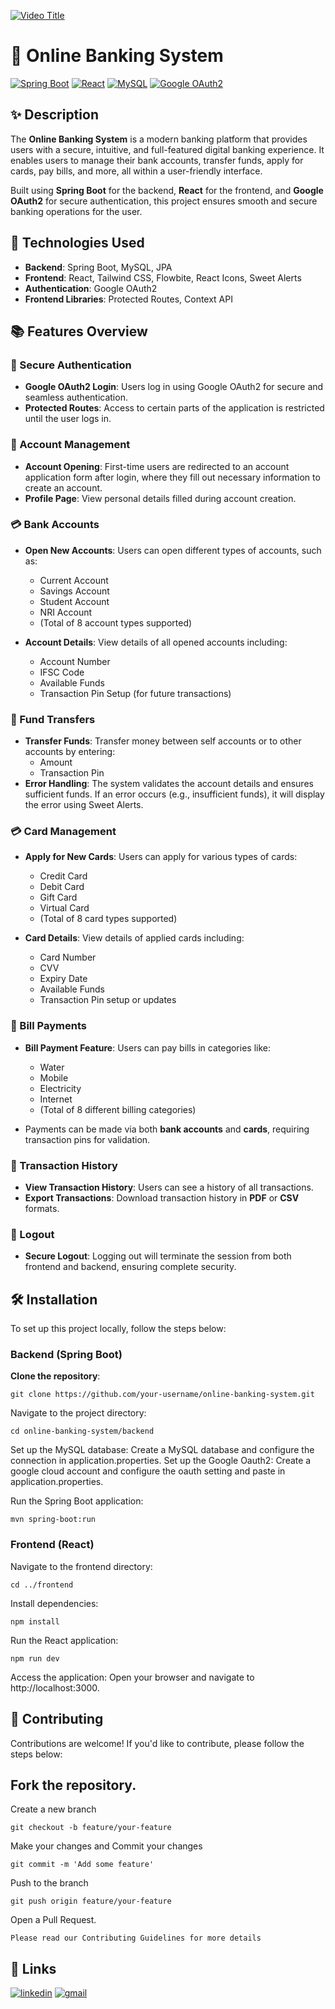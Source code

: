 [![Video Title](https://img.youtube.com/vi/VIDEO_ID/0.jpg)](https://drive.google.com/file/d/1jnijbJDM6mM9AR7MhPkq2G3B70HfnlAb/view?usp=sharing)



# 🏦 Online Banking System

[![Spring Boot](https://img.shields.io/badge/SpringBoot-Backend-brightgreen)](https://spring.io/projects/spring-boot)
[![React](https://img.shields.io/badge/React-Frontend-blue)](https://reactjs.org/)
[![MySQL](https://img.shields.io/badge/MySQL-Database-orange)](https://www.mysql.com/)
[![Google OAuth2](https://img.shields.io/badge/GoogleOAuth2-Authentication-red)](https://developers.google.com/identity/protocols/oauth2)

## ✨ Description

The **Online Banking System** is a modern banking platform that provides users with a secure, intuitive, and full-featured digital banking experience. It enables users to manage their bank accounts, transfer funds, apply for cards, pay bills, and more, all within a user-friendly interface.

Built using **Spring Boot** for the backend, **React** for the frontend, and **Google OAuth2** for secure authentication, this project ensures smooth and secure banking operations for the user.

## 🚀 Technologies Used

- **Backend**: Spring Boot, MySQL, JPA
- **Frontend**: React, Tailwind CSS, Flowbite, React Icons, Sweet Alerts
- **Authentication**: Google OAuth2
- **Frontend Libraries**: Protected Routes, Context API

## 📚 Features Overview

### 🔐 Secure Authentication
- **Google OAuth2 Login**: Users log in using Google OAuth2 for secure and seamless authentication.
- **Protected Routes**: Access to certain parts of the application is restricted until the user logs in.

### 🏦 Account Management
- **Account Opening**: First-time users are redirected to an account application form after login, where they fill out necessary information to create an account.
- **Profile Page**: View personal details filled during account creation.

### 💳 Bank Accounts
- **Open New Accounts**: Users can open different types of accounts, such as:
  - Current Account
  - Savings Account
  - Student Account
  - NRI Account
  - (Total of 8 account types supported)

- **Account Details**: View details of all opened accounts including:
  - Account Number
  - IFSC Code
  - Available Funds
  - Transaction Pin Setup (for future transactions)

### 💸 Fund Transfers
- **Transfer Funds**: Transfer money between self accounts or to other accounts by entering:
  - Amount
  - Transaction Pin
- **Error Handling**: The system validates the account details and ensures sufficient funds. If an error occurs (e.g., insufficient funds), it will display the error using Sweet Alerts.

### 💳 Card Management
- **Apply for New Cards**: Users can apply for various types of cards:
  - Credit Card
  - Debit Card
  - Gift Card
  - Virtual Card
  - (Total of 8 card types supported)

- **Card Details**: View details of applied cards including:
  - Card Number
  - CVV
  - Expiry Date
  - Available Funds
  - Transaction Pin setup or updates

### 🧾 Bill Payments
- **Bill Payment Feature**: Users can pay bills in categories like:
  - Water
  - Mobile
  - Electricity
  - Internet
  - (Total of 8 different billing categories)

- Payments can be made via both **bank accounts** and **cards**, requiring transaction pins for validation.

### 📜 Transaction History
- **View Transaction History**: Users can see a history of all transactions.
- **Export Transactions**: Download transaction history in **PDF** or **CSV** formats.

### 🔐 Logout
- **Secure Logout**: Logging out will terminate the session from both frontend and backend, ensuring complete security.

## 🛠️ Installation

To set up this project locally, follow the steps below:

### Backend (Spring Boot)
**Clone the repository**:
```
git clone https://github.com/your-username/online-banking-system.git
```

Navigate to the project directory:
```
cd online-banking-system/backend
```

Set up the MySQL database:
Create a MySQL database and configure the connection in application.properties.
Set up the Google Oauth2:
Create a google cloud account and configure the oauth setting and paste in application.properties.

Run the Spring Boot application:
```
mvn spring-boot:run
```

### Frontend (React)
Navigate to the frontend directory:

```
cd ../frontend
```

Install dependencies:
```
npm install
```

Run the React application:
```
npm run dev
```

Access the application: Open your browser and navigate to http://localhost:3000.

🧩 Contributing
--
Contributions are welcome! If you'd like to contribute, please follow the steps below:

## Fork the repository.
Create a new branch 
```
git checkout -b feature/your-feature
```
Make your changes and Commit your changes 

``` 
git commit -m 'Add some feature' 
```

Push to the branch

```
git push origin feature/your-feature 
```

Open a Pull Request.

```
Please read our Contributing Guidelines for more details
```

## 🔗 Links

[![linkedin](https://img.shields.io/badge/linkedin-0A66C2?style=for-the-badge&logo=linkedin&logoColor=white)](https://www.linkedin.com/in/taalla-pradeep)
[![gmail](https://img.shields.io/badge/gmail-D14836?style=for-the-badge&logo=gmail&logoColor=white)](mailto:pradeeptaalla@gmail.com)
